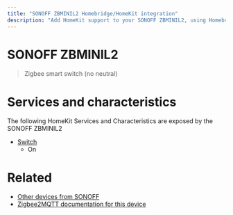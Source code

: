 ```yaml
---
title: "SONOFF ZBMINIL2 Homebridge/HomeKit integration"
description: "Add HomeKit support to your SONOFF ZBMINIL2, using Homebridge, Zigbee2MQTT and homebridge-z2m."
---
```

<!---
This file has been GENERATED using src/docgen/docgen.ts
DO NOT EDIT THIS FILE MANUALLY!
-->
# SONOFF ZBMINIL2
> Zigbee smart switch (no neutral)


# Services and characteristics
The following HomeKit Services and Characteristics are exposed by
the SONOFF ZBMINIL2

* [Switch](../../switch.md)
  * On


# Related
* [Other devices from SONOFF](../index.md#sonoff)
* [Zigbee2MQTT documentation for this device](https://www.zigbee2mqtt.io/devices/ZBMINIL2.html)